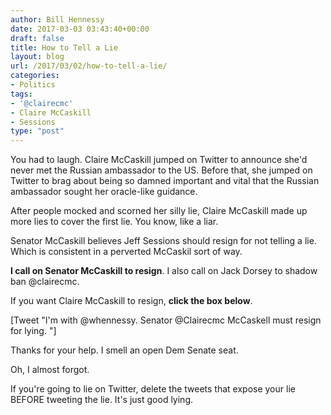 ```yaml
---
author: Bill Hennessy
date: 2017-03-03 03:43:40+00:00
draft: false
title: How to Tell a Lie
layout: blog
url: /2017/03/02/how-to-tell-a-lie/
categories:
- Politics
tags:
- '@clairecmc'
- Claire McCaskill
- Sessions
type: "post"
---
```


You had to laugh. Claire McCaskill jumped on Twitter to announce she'd never met the Russian ambassador to the US. Before that, she jumped on Twitter to brag about being so damned important and vital that the Russian ambassador sought her oracle-like guidance.

After people mocked and scorned her silly lie, Claire McCaskill made up more lies to cover the first lie. You know, like a liar.

Senator McCaskill believes Jeff Sessions should resign for not telling a lie. Which is consistent in a perverted McCaskil sort of way.

**I call on Senator McCaskill to resign**. I also call on Jack Dorsey to shadow ban @clairecmc.

If you want Claire McCaskill to resign, **click the box below**.

[Tweet "I'm with @whennessy. Senator @Clairecmc McCaskell must resign for lying. "]

Thanks for your help. I smell an open Dem Senate seat.

Oh, I almost forgot.

If you're going to lie on Twitter, delete the tweets that expose your lie BEFORE tweeting the lie. It's just good lying.
